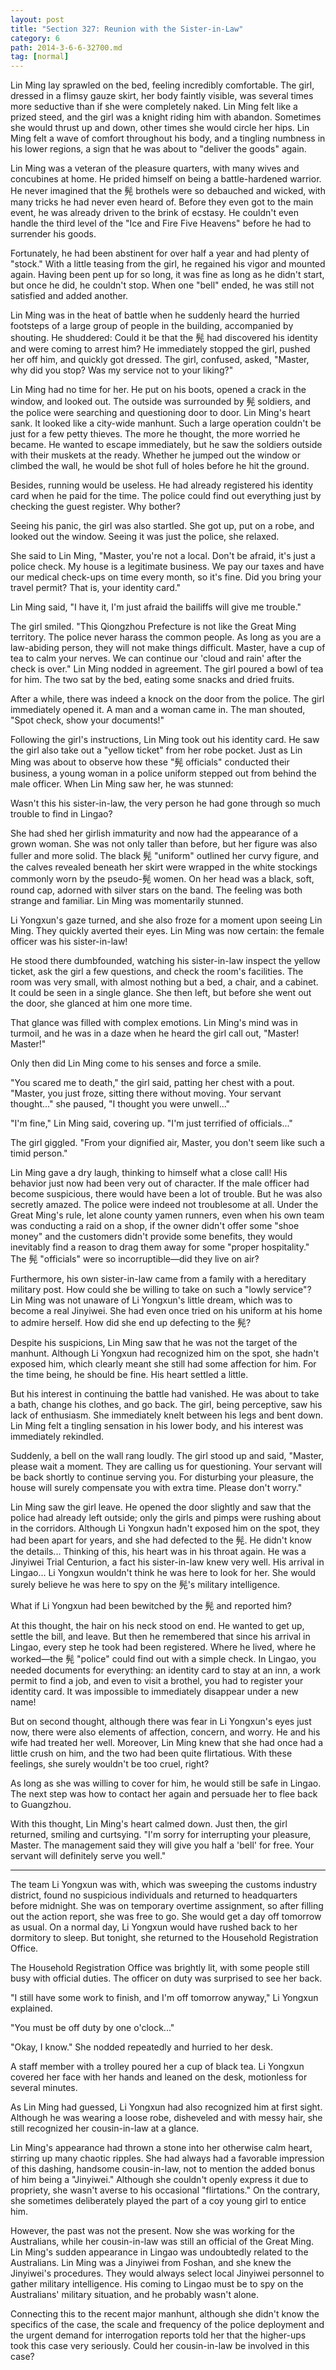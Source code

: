 ```yaml
---
layout: post
title: "Section 327: Reunion with the Sister-in-Law"
category: 6
path: 2014-3-6-6-32700.md
tag: [normal]
---
```


Lin Ming lay sprawled on the bed, feeling incredibly comfortable. The girl, dressed in a flimsy gauze skirt, her body faintly visible, was several times more seductive than if she were completely naked. Lin Ming felt like a prized steed, and the girl was a knight riding him with abandon. Sometimes she would thrust up and down, other times she would circle her hips. Lin Ming felt a wave of comfort throughout his body, and a tingling numbness in his lower regions, a sign that he was about to "deliver the goods" again.

Lin Ming was a veteran of the pleasure quarters, with many wives and concubines at home. He prided himself on being a battle-hardened warrior. He never imagined that the 髡 brothels were so debauched and wicked, with many tricks he had never even heard of. Before they even got to the main event, he was already driven to the brink of ecstasy. He couldn't even handle the third level of the "Ice and Fire Five Heavens" before he had to surrender his goods.

Fortunately, he had been abstinent for over half a year and had plenty of "stock." With a little teasing from the girl, he regained his vigor and mounted again. Having been pent up for so long, it was fine as long as he didn't start, but once he did, he couldn't stop. When one "bell" ended, he was still not satisfied and added another.

Lin Ming was in the heat of battle when he suddenly heard the hurried footsteps of a large group of people in the building, accompanied by shouting. He shuddered: Could it be that the 髡 had discovered his identity and were coming to arrest him? He immediately stopped the girl, pushed her off him, and quickly got dressed. The girl, confused, asked, "Master, why did you stop? Was my service not to your liking?"

Lin Ming had no time for her. He put on his boots, opened a crack in the window, and looked out. The outside was surrounded by 髡 soldiers, and the police were searching and questioning door to door. Lin Ming's heart sank. It looked like a city-wide manhunt. Such a large operation couldn't be just for a few petty thieves. The more he thought, the more worried he became. He wanted to escape immediately, but he saw the soldiers outside with their muskets at the ready. Whether he jumped out the window or climbed the wall, he would be shot full of holes before he hit the ground.

Besides, running would be useless. He had already registered his identity card when he paid for the time. The police could find out everything just by checking the guest register. Why bother?

Seeing his panic, the girl was also startled. She got up, put on a robe, and looked out the window. Seeing it was just the police, she relaxed.

She said to Lin Ming, "Master, you're not a local. Don't be afraid, it's just a police check. My house is a legitimate business. We pay our taxes and have our medical check-ups on time every month, so it's fine. Did you bring your travel permit? That is, your identity card."

Lin Ming said, "I have it, I'm just afraid the bailiffs will give me trouble."

The girl smiled. "This Qiongzhou Prefecture is not like the Great Ming territory. The police never harass the common people. As long as you are a law-abiding person, they will not make things difficult. Master, have a cup of tea to calm your nerves. We can continue our 'cloud and rain' after the check is over." Lin Ming nodded in agreement. The girl poured a bowl of tea for him. The two sat by the bed, eating some snacks and dried fruits.

After a while, there was indeed a knock on the door from the police. The girl immediately opened it. A man and a woman came in. The man shouted, "Spot check, show your documents!"

Following the girl's instructions, Lin Ming took out his identity card. He saw the girl also take out a "yellow ticket" from her robe pocket. Just as Lin Ming was about to observe how these "髡 officials" conducted their business, a young woman in a police uniform stepped out from behind the male officer. When Lin Ming saw her, he was stunned:

Wasn't this his sister-in-law, the very person he had gone through so much trouble to find in Lingao?

She had shed her girlish immaturity and now had the appearance of a grown woman. She was not only taller than before, but her figure was also fuller and more solid. The black 髡 "uniform" outlined her curvy figure, and the calves revealed beneath her skirt were wrapped in the white stockings commonly worn by the pseudo-髡 women. On her head was a black, soft, round cap, adorned with silver stars on the band. The feeling was both strange and familiar. Lin Ming was momentarily stunned.

Li Yongxun's gaze turned, and she also froze for a moment upon seeing Lin Ming. They quickly averted their eyes. Lin Ming was now certain: the female officer was his sister-in-law!

He stood there dumbfounded, watching his sister-in-law inspect the yellow ticket, ask the girl a few questions, and check the room's facilities. The room was very small, with almost nothing but a bed, a chair, and a cabinet. It could be seen in a single glance. She then left, but before she went out the door, she glanced at him one more time.

That glance was filled with complex emotions. Lin Ming's mind was in turmoil, and he was in a daze when he heard the girl call out, "Master! Master!"

Only then did Lin Ming come to his senses and force a smile.

"You scared me to death," the girl said, patting her chest with a pout. "Master, you just froze, sitting there without moving. Your servant thought..." she paused, "I thought you were unwell..."

"I'm fine," Lin Ming said, covering up. "I'm just terrified of officials..."

The girl giggled. "From your dignified air, Master, you don't seem like such a timid person."

Lin Ming gave a dry laugh, thinking to himself what a close call! His behavior just now had been very out of character. If the male officer had become suspicious, there would have been a lot of trouble. But he was also secretly amazed. The police were indeed not troublesome at all. Under the Great Ming's rule, let alone county yamen runners, even when his own team was conducting a raid on a shop, if the owner didn't offer some "shoe money" and the customers didn't provide some benefits, they would inevitably find a reason to drag them away for some "proper hospitality." The 髡 "officials" were so incorruptible—did they live on air?

Furthermore, his own sister-in-law came from a family with a hereditary military post. How could she be willing to take on such a "lowly service"? Lin Ming was not unaware of Li Yongxun's little dream, which was to become a real Jinyiwei. She had even once tried on his uniform at his home to admire herself. How did she end up defecting to the 髡?

Despite his suspicions, Lin Ming saw that he was not the target of the manhunt. Although Li Yongxun had recognized him on the spot, she hadn't exposed him, which clearly meant she still had some affection for him. For the time being, he should be fine. His heart settled a little.

But his interest in continuing the battle had vanished. He was about to take a bath, change his clothes, and go back. The girl, being perceptive, saw his lack of enthusiasm. She immediately knelt between his legs and bent down. Lin Ming felt a tingling sensation in his lower body, and his interest was immediately rekindled.

Suddenly, a bell on the wall rang loudly. The girl stood up and said, "Master, please wait a moment. They are calling us for questioning. Your servant will be back shortly to continue serving you. For disturbing your pleasure, the house will surely compensate you with extra time. Please don't worry."

Lin Ming saw the girl leave. He opened the door slightly and saw that the police had already left outside; only the girls and pimps were rushing about in the corridors. Although Li Yongxun hadn't exposed him on the spot, they had been apart for years, and she had defected to the 髡. He didn't know the details... Thinking of this, his heart was in his throat again. He was a Jinyiwei Trial Centurion, a fact his sister-in-law knew very well. His arrival in Lingao... Li Yongxun wouldn't think he was here to look for her. She would surely believe he was here to spy on the 髡's military intelligence.

What if Li Yongxun had been bewitched by the 髡 and reported him?

At this thought, the hair on his neck stood on end. He wanted to get up, settle the bill, and leave. But then he remembered that since his arrival in Lingao, every step he took had been registered. Where he lived, where he worked—the 髡 "police" could find out with a simple check. In Lingao, you needed documents for everything: an identity card to stay at an inn, a work permit to find a job, and even to visit a brothel, you had to register your identity card. It was impossible to immediately disappear under a new name!

But on second thought, although there was fear in Li Yongxun's eyes just now, there were also elements of affection, concern, and worry. He and his wife had treated her well. Moreover, Lin Ming knew that she had once had a little crush on him, and the two had been quite flirtatious. With these feelings, she surely wouldn't be too cruel, right?

As long as she was willing to cover for him, he would still be safe in Lingao. The next step was how to contact her again and persuade her to flee back to Guangzhou.

With this thought, Lin Ming's heart calmed down. Just then, the girl returned, smiling and curtsying. "I'm sorry for interrupting your pleasure, Master. The management said they will give you half a 'bell' for free. Your servant will definitely serve you well."

---

The team Li Yongxun was with, which was sweeping the customs industry district, found no suspicious individuals and returned to headquarters before midnight. She was on temporary overtime assignment, so after filling out the action report, she was free to go. She would get a day off tomorrow as usual. On a normal day, Li Yongxun would have rushed back to her dormitory to sleep. But tonight, she returned to the Household Registration Office.

The Household Registration Office was brightly lit, with some people still busy with official duties. The officer on duty was surprised to see her back.

"I still have some work to finish, and I'm off tomorrow anyway," Li Yongxun explained.

"You must be off duty by one o'clock..."

"Okay, I know." She nodded repeatedly and hurried to her desk.

A staff member with a trolley poured her a cup of black tea. Li Yongxun covered her face with her hands and leaned on the desk, motionless for several minutes.

As Lin Ming had guessed, Li Yongxun had also recognized him at first sight. Although he was wearing a loose robe, disheveled and with messy hair, she still recognized her cousin-in-law at a glance.

Lin Ming's appearance had thrown a stone into her otherwise calm heart, stirring up many chaotic ripples. She had always had a favorable impression of this dashing, handsome cousin-in-law, not to mention the added bonus of him being a "Jinyiwei." Although she couldn't openly express it due to propriety, she wasn't averse to his occasional "flirtations." On the contrary, she sometimes deliberately played the part of a coy young girl to entice him.

However, the past was not the present. Now she was working for the Australians, while her cousin-in-law was still an official of the Great Ming. Lin Ming's sudden appearance in Lingao was undoubtedly related to the Australians. Lin Ming was a Jinyiwei from Foshan, and she knew the Jinyiwei's procedures. They would always select local Jinyiwei personnel to gather military intelligence. His coming to Lingao must be to spy on the Australians' military situation, and he probably wasn't alone.

Connecting this to the recent major manhunt, although she didn't know the specifics of the case, the scale and frequency of the police deployment and the urgent demand for interrogation reports told her that the higher-ups took this case very seriously. Could her cousin-in-law be involved in this case?